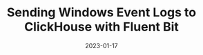 ---
title: "Sending Windows Event Logs to ClickHouse with Fluent Bit"
date: 2023-01-17
externalUrl: "https://clickhouse.com/blog/sending-windows-event-logs-to-clickhouse-with-fluent-bit/"
tags: ["Azure", "Security", "Windows2022", "Sysmon", "SIEM", "Clickhouse", "Fluent-Bit"]
---
